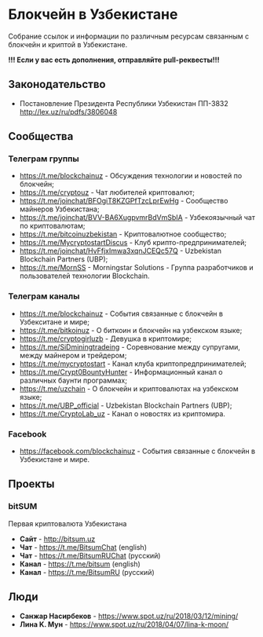 # Блокчейн в Узбекистане

Собрание ссылок и информации по различным ресурсам связанным с блокчейн и криптой в Узбекистане.

**!!! Если у вас есть дополнения, отправляйте pull-реквесты!!!**

## Законодательство

* Постановление Президента Республики Узбекистан ПП-3832
http://lex.uz/ru/pdfs/3806048

## Сообщества

### Телеграм группы

* https://t.me/blockchainuz - Обсуждения технологии и новостей по блокчейн;
* https://t.me/cryptouz - Чат любителей криптовалют;
* https://t.me/joinchat/BFOgiT8KZGPfTzcLprEwHg - Сообщество майнеров Узбекистана;
* https://t.me/joinchat/BVV-BA6XugpvmrBdVmSbIA - Узбекоязычный чат по криптовалютам;
* https://t.me/bitcoinuzbekistan - Криптовалютное сообщество;
* https://t.me/MycryptostartDiscus - Клуб крипто-предпринимателей;
* https://t.me/joinchat/HvFfjxImwa3xqnJCEQc57Q - Uzbekistan Blockchain Partners (UBP);
* https://t.me/MornSS - Morningstar Solutions - Группа разработчиков и пользователей технологии Blockchain.

### Телеграм каналы

* https://t.me/blockchainuz - События связанные с блокчейн в Узбекситане и мире;
* https://t.me/bitkoinuz - О биткоин и блокчейн на узбекском языке;
* https://t.me/cryptogirluzb - Девушка в криптомире;
* https://t.me/SiDminingtradeing - Соревнование между супругами, между майнером и трейдером;
* https://t.me/mycryptostart - Канал клуба криптопредпринимателей;
* https://t.me/Crypt0BountyHunter - Информационный канал о различных баунти программах;
* https://t.me/uzchain - О блокчейн и криптовалютах на узбекском языке;
* https://t.me/UBP_official - Uzbekistan Blockchain Partners (UBP);
* https://t.me/CryptoLab_uz - Канал о новостях из криптомира.

### Facebook

* https://facebook.com/blockchainuz - События связанные с блокчейн в Узбекистане и мире.

## Проекты

### bitSUM
Первая криптовалюта Узбекистана
* **Сайт** - http://bitsum.uz
* **Чат** - https://t.me/BitsumChat (english)
* **Чат** - https://t.me/BitsumRUChat (русский)
* **Канал** - https://t.me/bitsum (english)
* **Канал** - https://t.me/BitsumRU (русский)

## Люди

* **Санжар Насирбеков** - https://www.spot.uz/ru/2018/03/12/mining/
* **Лина K. Мун** - https://www.spot.uz/ru/2018/04/07/lina-k-moon/
